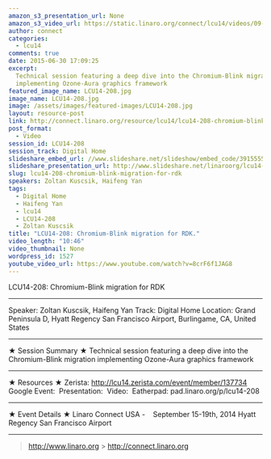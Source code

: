 ```yaml
---
amazon_s3_presentation_url: None
amazon_s3_video_url: https://static.linaro.org/connect/lcu14/videos/09-16-Tuesday/LCU14-208-%20Chromium-Blink%20migration%20for%20RDK.mp4
author: connect
categories:
  - lcu14
comments: true
date: 2015-06-30 17:09:25
excerpt:
  Technical session featuring a deep dive into the Chromium-Blink migration
  implementing Ozone-Aura graphics framework
featured_image_name: LCU14-208.jpg
image_name: LCU14-208.jpg
image: /assets/images/featured-images/LCU14-208.jpg
layout: resource-post
link: http://connect.linaro.org/resource/lcu14/lcu14-208-chromium-blink-migration-for-rdk/
post_format:
  - Video
session_id: LCU14-208
session_track: Digital Home
slideshare_embed_url: //www.slideshare.net/slideshow/embed_code/39155555
slideshare_presentation_url: http://www.slideshare.net/linaroorg/lcu14-208-chromiumblink-migration-for-rdk-39155555
slug: lcu14-208-chromium-blink-migration-for-rdk
speakers: Zoltan Kuscsik, Haifeng Yan
tags:
  - Digital Home
  - Haifeng Yan
  - lcu14
  - LCU14-208
  - Zoltan Kuscsik
title: "LCU14-208: Chromium-Blink migration for RDK."
video_length: "10:46"
video_thumbnail: None
wordpress_id: 1527
youtube_video_url: https://www.youtube.com/watch?v=8crF6f1JAG8
---
```


LCU14-208: Chromium-Blink migration for RDK

---

Speaker: Zoltan Kuscsik, Haifeng Yan
Track: Digital Home
Location: Grand Peninsula D, Hyatt Regency San Francisco Airport, Burlingame, CA, United States

---

★ Session Summary ★
Technical session featuring a deep dive into the Chromium-Blink migration implementing Ozone-Aura graphics framework

---

★ Resources ★
Zerista: http://lcu14.zerista.com/event/member/137734
Google Event: 
Presentation: 
Video: 
Eatherpad: pad.linaro.org/p/lcu14-208

---

★ Event Details ★
Linaro Connect USA -   
September 15-19th, 2014
Hyatt Regency San Francisco Airport

---

> http://www.linaro.org > http://connect.linaro.org
